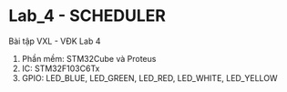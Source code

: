 # Lab_4 - SCHEDULER
Bài tập VXL - VĐK Lab 4
1. Phần mềm: STM32Cube và Proteus
2. IC: STM32F103C6Tx
3. GPIO: LED_BLUE, LED_GREEN, LED_RED, LED_WHITE, LED_YELLOW
